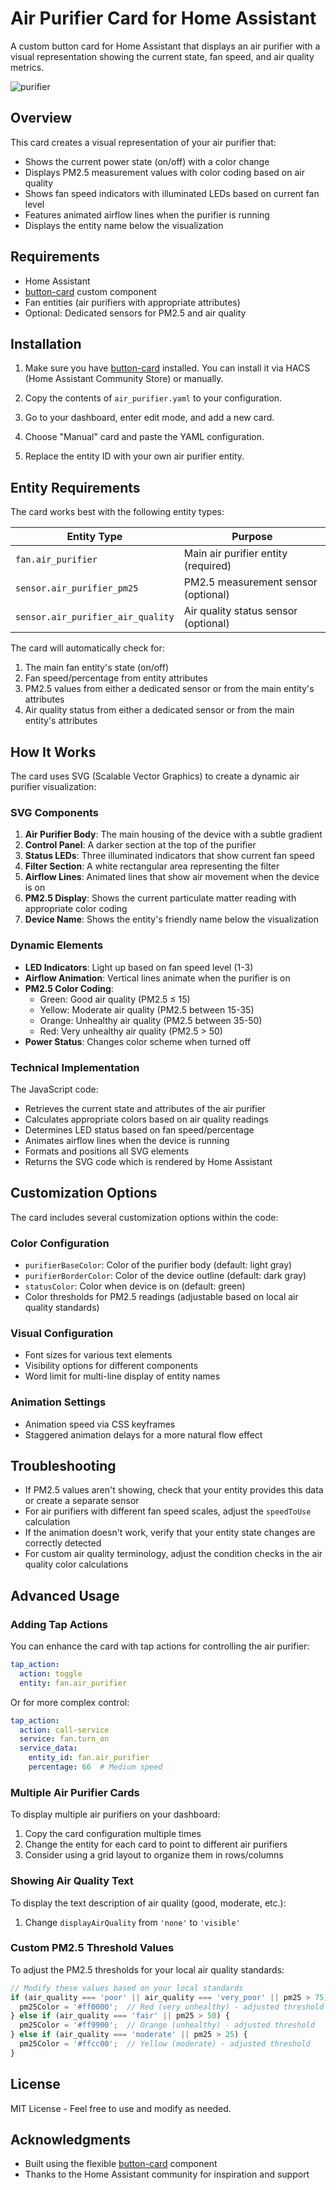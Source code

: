 # Air Purifier Card for Home Assistant

A custom button card for Home Assistant that displays an air purifier with a visual representation showing the current state, fan speed, and air quality metrics.

![purifier](https://github.com/user-attachments/assets/03accde1-1e3d-492a-b2f7-55e06b5538c3)

## Overview

This card creates a visual representation of your air purifier that:
- Shows the current power state (on/off) with a color change
- Displays PM2.5 measurement values with color coding based on air quality
- Shows fan speed indicators with illuminated LEDs based on current fan level
- Features animated airflow lines when the purifier is running
- Displays the entity name below the visualization

## Requirements

- Home Assistant
- [button-card](https://github.com/custom-cards/button-card) custom component
- Fan entities (air purifiers with appropriate attributes)
- Optional: Dedicated sensors for PM2.5 and air quality

## Installation

1. Make sure you have [button-card](https://github.com/custom-cards/button-card) installed. You can install it via HACS (Home Assistant Community Store) or manually.

2. Copy the contents of `air_purifier.yaml` to your configuration.

3. Go to your dashboard, enter edit mode, and add a new card.

4. Choose "Manual" card and paste the YAML configuration.

5. Replace the entity ID with your own air purifier entity.

## Entity Requirements

The card works best with the following entity types:

| Entity Type | Purpose |
|-------------|---------|
| `fan.air_purifier` | Main air purifier entity (required) |
| `sensor.air_purifier_pm25` | PM2.5 measurement sensor (optional) |
| `sensor.air_purifier_air_quality` | Air quality status sensor (optional) |

The card will automatically check for:
1. The main fan entity's state (on/off)
2. Fan speed/percentage from entity attributes
3. PM2.5 values from either a dedicated sensor or from the main entity's attributes
4. Air quality status from either a dedicated sensor or from the main entity's attributes

## How It Works

The card uses SVG (Scalable Vector Graphics) to create a dynamic air purifier visualization:

### SVG Components

1. **Air Purifier Body**: The main housing of the device with a subtle gradient
2. **Control Panel**: A darker section at the top of the purifier
3. **Status LEDs**: Three illuminated indicators that show current fan speed
4. **Filter Section**: A white rectangular area representing the filter
5. **Airflow Lines**: Animated lines that show air movement when the device is on
6. **PM2.5 Display**: Shows the current particulate matter reading with appropriate color coding
7. **Device Name**: Shows the entity's friendly name below the visualization

### Dynamic Elements

- **LED Indicators**: Light up based on fan speed level (1-3)
- **Airflow Animation**: Vertical lines animate when the purifier is on
- **PM2.5 Color Coding**:
  - Green: Good air quality (PM2.5 ≤ 15)
  - Yellow: Moderate air quality (PM2.5 between 15-35)
  - Orange: Unhealthy air quality (PM2.5 between 35-50)
  - Red: Very unhealthy air quality (PM2.5 > 50)
- **Power Status**: Changes color scheme when turned off

### Technical Implementation

The JavaScript code:
- Retrieves the current state and attributes of the air purifier
- Calculates appropriate colors based on air quality readings
- Determines LED status based on fan speed/percentage
- Animates airflow lines when the device is running
- Formats and positions all SVG elements
- Returns the SVG code which is rendered by Home Assistant

## Customization Options

The card includes several customization options within the code:

### Color Configuration
- `purifierBaseColor`: Color of the purifier body (default: light gray)
- `purifierBorderColor`: Color of the device outline (default: dark gray)
- `statusColor`: Color when device is on (default: green)
- Color thresholds for PM2.5 readings (adjustable based on local air quality standards)

### Visual Configuration
- Font sizes for various text elements
- Visibility options for different components
- Word limit for multi-line display of entity names

### Animation Settings
- Animation speed via CSS keyframes
- Staggered animation delays for a more natural flow effect

## Troubleshooting

- If PM2.5 values aren't showing, check that your entity provides this data or create a separate sensor
- For air purifiers with different fan speed scales, adjust the `speedToUse` calculation
- If the animation doesn't work, verify that your entity state changes are correctly detected
- For custom air quality terminology, adjust the condition checks in the air quality color calculations

## Advanced Usage

### Adding Tap Actions

You can enhance the card with tap actions for controlling the air purifier:

```yaml
tap_action:
  action: toggle
  entity: fan.air_purifier
```

Or for more complex control:

```yaml
tap_action:
  action: call-service
  service: fan.turn_on
  service_data:
    entity_id: fan.air_purifier
    percentage: 66  # Medium speed
```

### Multiple Air Purifier Cards

To display multiple air purifiers on your dashboard:

1. Copy the card configuration multiple times
2. Change the entity for each card to point to different air purifiers
3. Consider using a grid layout to organize them in rows/columns

### Showing Air Quality Text

To display the text description of air quality (good, moderate, etc.):

1. Change `displayAirQuality` from `'none'` to `'visible'`

### Custom PM2.5 Threshold Values

To adjust the PM2.5 thresholds for your local air quality standards:

```javascript
// Modify these values based on your local standards
if (air_quality === 'poor' || air_quality === 'very_poor' || pm25 > 75) {
  pm25Color = '#ff0000';  // Red (very unhealthy) - adjusted threshold
} else if (air_quality === 'fair' || pm25 > 50) {
  pm25Color = '#ff9900';  // Orange (unhealthy) - adjusted threshold
} else if (air_quality === 'moderate' || pm25 > 25) {
  pm25Color = '#ffcc00';  // Yellow (moderate) - adjusted threshold
}
```

## License

MIT License - Feel free to use and modify as needed.

## Acknowledgments

- Built using the flexible [button-card](https://github.com/custom-cards/button-card) component
- Thanks to the Home Assistant community for inspiration and support
